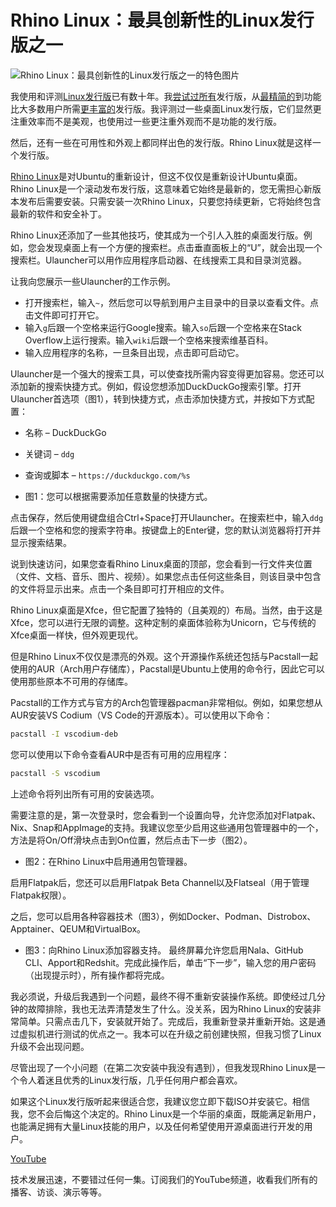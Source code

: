 # Rhino Linux：最具创新性的Linux发行版之一

![Rhino Linux：最具创新性的Linux发行版之一的特色图片](https://cdn.thenewstack.io/media/2024/12/3e57223b-rhinolinuxhero-1024x578.jpeg)

我使用和评测[Linux发行版](https://thenewstack.io/pop_os-one-of-the-best-linux-distros-for-creators-of-all-types/)已有数十年。我[尝试过所有](https://thenewstack.io/syslinuxos-a-linux-distro-for-system-administrators/)发行版，从[最精简的](https://thenewstack.io/truenas-a-linux-distro-for-low-cost-network-attached-storage/)到功能比大多数用户所需[更丰富的](https://thenewstack.io/10-reasons-to-choose-ubuntu-server-over-the-competition/)发行版。我评测过一些桌面Linux发行版，它们显然更注重效率而不是美观，也使用过一些更注重外观而不是功能的发行版。

然后，还有一些在可用性和外观上都同样出色的发行版。Rhino Linux就是这样一个发行版。

[Rhino Linux](https://rhinolinux.org)是对Ubuntu的重新设计，但这不仅仅是重新设计Ubuntu桌面。Rhino Linux是一个滚动发布发行版，这意味着它始终是最新的，您无需担心新版本发布后需要安装。只需安装一次Rhino Linux，只要您持续更新，它将始终包含最新的软件和安全补丁。

Rhino Linux还添加了一些其他技巧，使其成为一个引人入胜的桌面发行版。例如，您会发现桌面上有一个方便的搜索栏。点击垂直面板上的“U”，就会出现一个搜索栏。Ulauncher可以用作应用程序启动器、在线搜索工具和目录浏览器。

让我向您展示一些Ulauncher的工作示例。

- 打开搜索栏，输入`~`，然后您可以导航到用户主目录中的目录以查看文件。点击文件即可打开它。
- 输入`g`后跟一个空格来运行Google搜索。输入`so`后跟一个空格来在Stack Overflow上运行搜索。输入`wiki`后跟一个空格来搜索维基百科。
- 输入应用程序的名称，一旦条目出现，点击即可启动它。

Ulauncher是一个强大的搜索工具，可以使查找所需内容变得更加容易。您还可以添加新的搜索快捷方式。例如，假设您想添加DuckDuckGo搜索引擎。打开Ulauncher首选项（图1），转到快捷方式，点击添加快捷方式，并按如下方式配置：

- 名称 – DuckDuckGo
- 关键词 – `ddg`
- 查询或脚本 – `https://duckduckgo.com/%s`

- 图1：您可以根据需要添加任意数量的快捷方式。

点击保存，然后使用键盘组合Ctrl+Space打开Ulauncher。在搜索栏中，输入`ddg`后跟一个空格和您的搜索字符串。按键盘上的Enter键，您的默认浏览器将打开并显示搜索结果。

说到快速访问，如果您查看Rhino Linux桌面的顶部，您会看到一行文件夹位置（文件、文档、音乐、图片、视频）。如果您点击任何这些条目，则该目录中包含的文件将显示出来。点击一个条目即可打开相应的文件。

Rhino Linux桌面是Xfce，但它配置了独特的（且美观的）布局。当然，由于这是Xfce，您可以进行无限的调整。这种定制的桌面体验称为Unicorn，它与传统的Xfce桌面一样快，但外观更现代。

但是Rhino Linux不仅仅是漂亮的外观。这个开源操作系统还包括与Pacstall一起使用的AUR（Arch用户存储库），Pacstall是Ubuntu上使用的命令行，因此它可以使用那些原本不可用的存储库。

Pacstall的工作方式与官方的Arch包管理器pacman非常相似。例如，如果您想从AUR安装VS Codium（VS Code的开源版本）。可以使用以下命令：

```bash
pacstall -I vscodium-deb
```

您可以使用以下命令查看AUR中是否有可用的应用程序：

```bash
pacstall -S vscodium
```

上述命令将列出所有可用的安装选项。

需要注意的是，第一次登录时，您会看到一个设置向导，允许您添加对Flatpak、Nix、Snap和AppImage的支持。我建议您至少启用这些通用包管理器中的一个，方法是将On/Off滑块点击到On位置，然后点击下一步（图2）。


- 图2：在Rhino Linux中启用通用包管理器。

启用Flatpak后，您还可以启用Flatpak Beta Channel以及Flatseal（用于管理Flatpak权限）。

之后，您可以启用各种容器技术（图3），例如Docker、Podman、Distrobox、Apptainer、QEUM和VirtualBox。


- 图3：向Rhino Linux添加容器支持。
最终屏幕允许您启用Nala、GitHub CLI、Apport和Redshit。完成此操作后，单击“下一步”，输入您的用户密码（出现提示时），所有操作都将完成。

我必须说，升级后我遇到一个问题，最终不得不重新安装操作系统。即使经过几分钟的故障排除，我也无法弄清楚发生了什么。没关系，因为Rhino Linux的安装非常简单。只需点击几下，安装就开始了。完成后，我重新登录并重新开始。这是通过虚拟机进行测试的优点之一。我本可以在升级之前创建快照，但我习惯了Linux升级不会出现问题。

尽管出现了一个小问题（在第二次安装中我没有遇到），但我发现Rhino Linux是一个令人着迷且优秀的Linux发行版，几乎任何用户都会喜欢。

如果这个Linux发行版听起来很适合您，我建议您立即下载ISO并安装它。相信我，您不会后悔这个决定的。Rhino Linux是一个华丽的桌面，既能满足新用户，也能满足拥有大量Linux技能的用户，以及任何希望使用开源桌面进行开发的用户。

[YouTube](https://youtube.com/thenewstack?sub_confirmation=1)

技术发展迅速，不要错过任何一集。订阅我们的YouTube频道，收看我们所有的播客、访谈、演示等等。